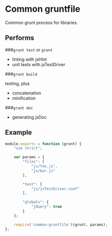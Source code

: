 Common gruntfile
================

Common grunt process for libraries.

Performs
--------

###`grunt test` or `grunt`

- linting with jsHint
- unit tests with jsTestDriver

###`grunt build`

testing, plus

- concatenation
- minification

###`grunt doc`

- generating jsDoc

Example
-------

```javascript
module.exports = function (grunt) {
    "use strict";

    var params = {
        "files": [
            "js/foo.js",
            "js/bar.js"
        ],

        "test": [
            "js/jsTestDriver.conf"
        ],

        "globals": {
            "jQuery": true
        }
    };

    require('common-gruntfile')(grunt, params);
};
```
